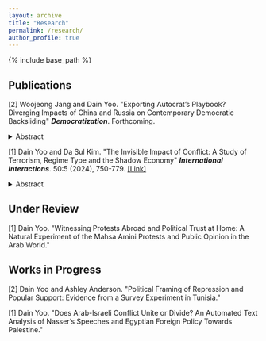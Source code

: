```yaml
---
layout: archive
title: "Research"
permalink: /research/
author_profile: true
---
```



{% include base_path %}

## Publications
[2] Woojeong Jang and Dain Yoo. "Exporting Autocrat’s Playbook? Diverging Impacts of China and Russia on Contemporary Democratic Backsliding" **_Democratization_**. Forthcoming. <details><summary>Abstract</summary> What roles do China and Russia play in contemporary backsliding? Under what conditions do they succeed or fail in spreading illiberal practices? Conducting difference-in-differences analyses, we contend that Chinese governance model, digital authoritarianism, has increasingly spread to the periphery of the dominant international order after 2014 while the Russian model of super-presidentialism, once prevalent in the former Soviet bloc, has experienced significant setbacks after 2014 due to Russia’s growing reputation as a security threat. </details>

[1] Dain Yoo and Da Sul Kim. "The Invisible Impact of Conflict: A Study of Terrorism, Regime Type and the Shadow Economy" **_International Interactions_**. 50:5 (2024), 750-779. [[Link]](https://www.tandfonline.com/doi/full/10.1080/03050629.2024.2374364) <details><summary>Abstract</summary> Does terrorism contribute to the growth of the shadow economy? Employing data on terrorism and the shadow economies of 116 countries from 1990 to 2017, we demonstrate that terrorism results in an increase in the size of the shadow economy and that the effect is larger in autocracies. We argue that political instability caused by terrorism leads to the erosion of institutional trust and social capital. Furthermore, ineffective and repressive counterterrorism measures in autocracies further hamper the economic pursuits of individuals, businesses, and foreign investors, which facilitates engagement in informal economic activities. We use the generalized method of moments to deal with the endogeneity, which supports the findings. </details>

## Under Review 
[1] Dain Yoo. "Witnessing Protests Abroad and Political Trust at Home: A Natural Experiment of the Mahsa Amini Protests and Public Opinion in the Arab World."

## Works in Progress
[2] Dain Yoo and Ashley Anderson. "Political Framing of Repression and Popular Support: Evidence from a Survey Experiment in Tunisia."
 
[1] Dain Yoo. "Does Arab-Israeli Conflict Unite or Divide? An Automated Text Analysis of Nasser’s Speeches and Egyptian Foreign Policy Towards Palestine." 
  
